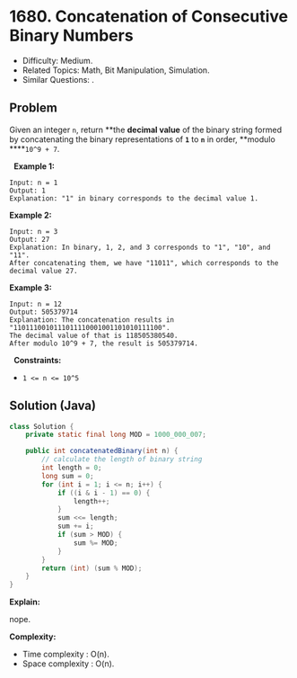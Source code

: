 # 1680. Concatenation of Consecutive Binary Numbers

- Difficulty: Medium.
- Related Topics: Math, Bit Manipulation, Simulation.
- Similar Questions: .

## Problem

Given an integer ```n```, return **the **decimal value** of the binary string formed by concatenating the binary representations of **```1```** to **```n```** in order, **modulo ****```10^9 + 7```.

 
**Example 1:**

```
Input: n = 1
Output: 1
Explanation: "1" in binary corresponds to the decimal value 1. 
```

**Example 2:**

```
Input: n = 3
Output: 27
Explanation: In binary, 1, 2, and 3 corresponds to "1", "10", and "11".
After concatenating them, we have "11011", which corresponds to the decimal value 27.
```

**Example 3:**

```
Input: n = 12
Output: 505379714
Explanation: The concatenation results in "1101110010111011110001001101010111100".
The decimal value of that is 118505380540.
After modulo 10^9 + 7, the result is 505379714.
```

 
**Constraints:**


	
- ```1 <= n <= 10^5```



## Solution (Java)

```java
class Solution {
    private static final long MOD = 1000_000_007;

    public int concatenatedBinary(int n) {
        // calculate the length of binary string
        int length = 0;
        long sum = 0;
        for (int i = 1; i <= n; i++) {
            if ((i & i - 1) == 0) {
                length++;
            }
            sum <<= length;
            sum += i;
            if (sum > MOD) {
                sum %= MOD;
            }
        }
        return (int) (sum % MOD);
    }
}
```

**Explain:**

nope.

**Complexity:**

* Time complexity : O(n).
* Space complexity : O(n).
